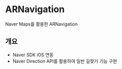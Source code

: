 # ARNavigation 

Naver Maps를 활용한 ARNavigation  

## 개요

- Naver SDK iOS 연동
- Naver Direction API를 활용하여 일반 길찾기 기능 구현
